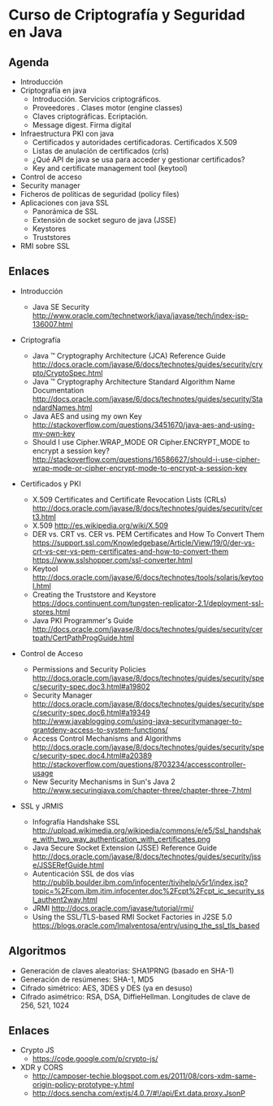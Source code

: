 Curso de Criptografía y Seguridad en Java
=========================================

Agenda
------
- Introducción
- Criptografía en java
	- Introducción. Servicios criptográficos.
	- Proveedores . Clases motor (engine classes)
	- Claves criptográficas. Ecriptación.
	- Message digest. Firma digital
- Infraestructura PKI con java
	- Certificados y autoridades certificadoras. Certificados X.509
	- Listas de anulación de certificados (crls)
	- ¿Qué API de java se usa para acceder y gestionar certificados?
	- Key and certificate management tool (keytool)
- Control de acceso
- Security manager
- Ficheros de políticas de seguridad (policy files)
- Aplicaciones con java SSL
	- Panorámica de SSL
	- Extensión de socket seguro de java (JSSE)
	- Keystores
	- Truststores
- RMI sobre SSL

Enlaces
-------

- Introducción
	- Java SE Security
	http://www.oracle.com/technetwork/java/javase/tech/index-jsp-136007.html

- Criptografía
	- Java ™ Cryptography Architecture (JCA) Reference Guide
	http://docs.oracle.com/javase/6/docs/technotes/guides/security/crypto/CryptoSpec.html
	- Java ™ Cryptography Architecture Standard Algorithm Name Documentation
	http://docs.oracle.com/javase/6/docs/technotes/guides/security/StandardNames.html
	- Java AES and using my own Key
	http://stackoverflow.com/questions/3451670/java-aes-and-using-my-own-key
	- Should I use Cipher.WRAP_MODE OR Cipher.ENCRYPT_MODE to encrypt a session key?
	http://stackoverflow.com/questions/16586627/should-i-use-cipher-wrap-mode-or-cipher-encrypt-mode-to-encrypt-a-session-key

- Certificados y PKI
	- X.509 Certificates and Certificate Revocation Lists (CRLs)
	http://docs.oracle.com/javase/8/docs/technotes/guides/security/cert3.html
	- X.509
	http://es.wikipedia.org/wiki/X.509
	- DER vs. CRT vs. CER vs. PEM Certificates and How To Convert Them
	https://support.ssl.com/Knowledgebase/Article/View/19/0/der-vs-crt-vs-cer-vs-pem-certificates-and-how-to-convert-them
	https://www.sslshopper.com/ssl-converter.html
	- Keytool
	http://docs.oracle.com/javase/6/docs/technotes/tools/solaris/keytool.html
	-  Creating the Truststore and Keystore
	https://docs.continuent.com/tungsten-replicator-2.1/deployment-ssl-stores.html
	- Java PKI Programmer's Guide
	http://docs.oracle.com/javase/8/docs/technotes/guides/security/certpath/CertPathProgGuide.html
	
- Control de Acceso
	- Permissions and Security Policies
	http://docs.oracle.com/javase/8/docs/technotes/guides/security/spec/security-spec.doc3.html#a19802
	- Security Manager
	http://docs.oracle.com/javase/8/docs/technotes/guides/security/spec/security-spec.doc6.html#a19349
	http://www.javablogging.com/using-java-securitymanager-to-grantdeny-access-to-system-functions/
	- Access Control Mechanisms and Algorithms
	http://docs.oracle.com/javase/8/docs/technotes/guides/security/spec/security-spec.doc4.html#a20389
	http://stackoverflow.com/questions/8703234/accesscontroller-usage
	- New Security Mechanisms in Sun's Java 2
	http://www.securingjava.com/chapter-three/chapter-three-7.html

- SSL y JRMIS
	- Infografía Handshake SSL
	http://upload.wikimedia.org/wikipedia/commons/e/e5/Ssl_handshake_with_two_way_authentication_with_certificates.png
	- Java Secure Socket Extension (JSSE) Reference Guide 
	http://docs.oracle.com/javase/8/docs/technotes/guides/security/jsse/JSSERefGuide.html
	- Autenticación SSL de dos vías
	http://publib.boulder.ibm.com/infocenter/tivihelp/v5r1/index.jsp?topic=%2Fcom.ibm.itim.infocenter.doc%2Fcpt%2Fcpt_ic_security_ssl_authent2way.html
	- JRMI
	http://docs.oracle.com/javase/tutorial/rmi/
	- Using the SSL/TLS-based RMI Socket Factories in J2SE 5.0 
	https://blogs.oracle.com/lmalventosa/entry/using_the_ssl_tls_based

Algoritmos
----------

- Generación de claves aleatorias: SHA1PRNG (basado en SHA-1)
- Generación de resúmenes: SHA-1, MD5
- Cifrado simétrico: AES, 3DES y DES (ya en desuso)
- Cifrado asimétrico: RSA, DSA, DiffieHellman. Longitudes de clave de 256, 521, 1024


Enlaces
-------

- Crypto JS
	- https://code.google.com/p/crypto-js/
- XDR y CORS
	- http://camposer-techie.blogspot.com.es/2011/08/cors-xdm-same-origin-policy-prototype-y.html
	- http://docs.sencha.com/extjs/4.0.7/#!/api/Ext.data.proxy.JsonP


